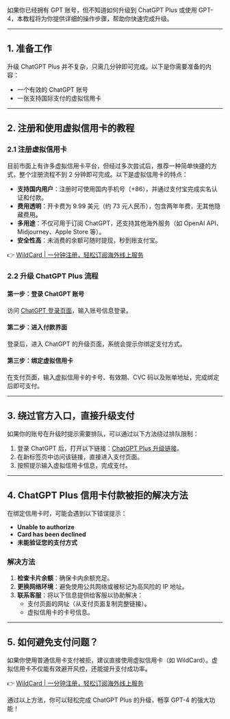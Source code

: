 如果你已经拥有 GPT 账号，但不知道如何升级到 ChatGPT Plus 或使用 GPT-4，本教程将为你提供详细的操作步骤，帮助你快速完成升级。

---

## 1. 准备工作

升级 ChatGPT Plus 并不复杂，只需几分钟即可完成。以下是你需要准备的内容：

- 一个有效的 ChatGPT 账号
- 一张支持国际支付的虚拟信用卡

---

## 2. 注册和使用虚拟信用卡的教程

### 2.1 注册虚拟信用卡

目前市面上有许多虚拟信用卡平台，但经过多次尝试后，推荐一种简单快捷的方式，整个注册流程不到 2 分钟即可完成。以下是虚拟信用卡的特点：

- **支持国内用户**：注册时可使用国内手机号（+86），并通过支付宝完成实名认证和付款。
- **费用透明**：开卡费为 9.99 美元（约 73 元人民币），包含两年年费，无其他隐藏费用。
- **多用途**：不仅可用于订阅 ChatGPT，还支持其他海外服务（如 OpenAI API、Midjourney、Apple Store 等）。
- **安全性高**：未消费的余额可随时提现，秒到账支付宝。

👉 [WildCard | 一分钟注册，轻松订阅海外线上服务](https://bit.ly/bewildcard)

### 2.2 升级 ChatGPT Plus 流程

#### **第一步**：登录 ChatGPT 账号  
访问 [ChatGPT 登录页面](https://chat.openai.com/auth/login)，输入账号信息登录。

#### **第二步**：进入付款界面  
登录后，进入 ChatGPT 的升级页面，系统会提示你绑定支付方式。

#### **第三步**：绑定虚拟信用卡  
在支付页面，输入虚拟信用卡的卡号、有效期、CVC 码以及账单地址，完成绑定后即可支付。

---

## 3. 绕过官方入口，直接升级支付

如果你的账号在升级时提示需要排队，可以通过以下方法绕过排队限制：

1. 登录 ChatGPT 后，打开以下链接：[ChatGPT Plus 升级链接](https://chat.openai.com/invite/accepted)。
2. 在新标签页中访问该链接，直接进入支付页面。
3. 按照提示输入虚拟信用卡信息，完成支付。

---

## 4. ChatGPT Plus 信用卡付款被拒的解决方法

在绑定信用卡时，可能会遇到以下错误提示：

- **Unable to authorize**
- **Card has been declined**
- **未能验证您的支付方式**

### 解决方法

1. **检查卡片余额**：确保卡内余额充足。
2. **更换网络环境**：避免使用公共网络或被标记为高风险的 IP 地址。
3. **联系客服**：将以下信息提供给客服以协助解决：
   - 支付页面的网址（从支付页面复制完整链接）。
   - 虚拟信用卡的卡号信息。

---

## 5. 如何避免支付问题？

如果你使用普通信用卡支付被拒，建议直接使用虚拟信用卡（如 WildCard）。虚拟信用卡不仅能有效避开风控，还能提升支付成功率。

👉 [WildCard | 一分钟注册，轻松订阅海外线上服务](https://bit.ly/bewildcard)

通过以上方法，你可以轻松完成 ChatGPT Plus 的升级，畅享 GPT-4 的强大功能！